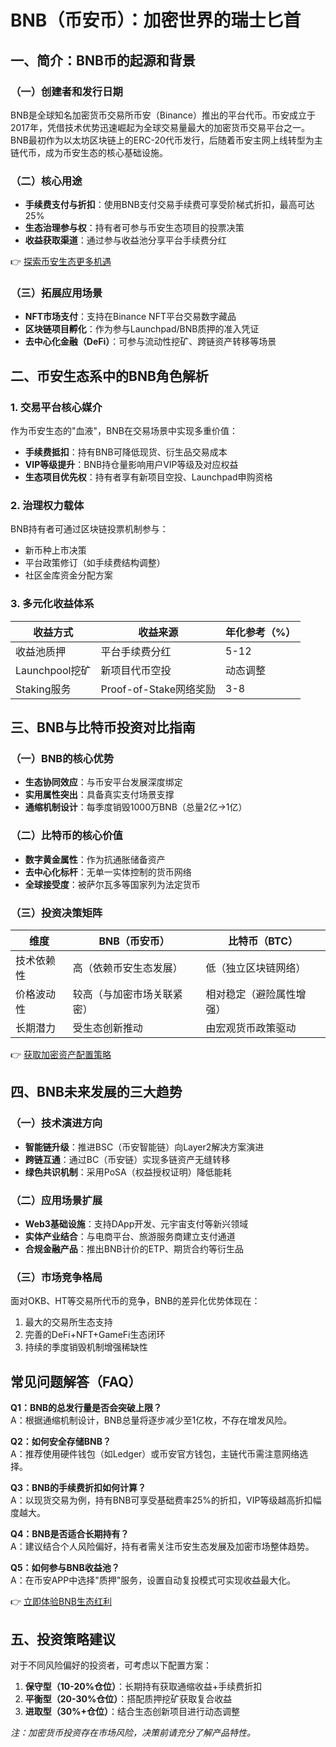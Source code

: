 # BNB（币安币）：加密世界的瑞士匕首

## 一、简介：BNB币的起源和背景

### （一）创建者和发行日期  
BNB是全球知名加密货币交易所币安（Binance）推出的平台代币。币安成立于2017年，凭借技术优势迅速崛起为全球交易量最大的加密货币交易平台之一。BNB最初作为以太坊区块链上的ERC-20代币发行，后随着币安主网上线转型为主链代币，成为币安生态的核心基础设施。

### （二）核心用途  
- **手续费支付与折扣**：使用BNB支付交易手续费可享受阶梯式折扣，最高可达25%  
- **生态治理参与权**：持有者可参与币安生态项目的投票决策  
- **收益获取渠道**：通过参与收益池分享平台手续费分红  

👉 [探索币安生态更多机遇](https://bit.ly/okx_welcome)  

### （三）拓展应用场景  
- **NFT市场支付**：支持在Binance NFT平台交易数字藏品  
- **区块链项目孵化**：作为参与Launchpad/BNB质押的准入凭证  
- **去中心化金融（DeFi）**：可参与流动性挖矿、跨链资产转移等场景  

## 二、币安生态系中的BNB角色解析

### 1. 交易平台核心媒介  
作为币安生态的"血液"，BNB在交易场景中实现多重价值：  
- **手续费抵扣**：持有BNB可降低现货、衍生品交易成本  
- **VIP等级提升**：BNB持仓量影响用户VIP等级及对应权益  
- **生态项目优先权**：持有者享有新项目空投、Launchpad申购资格  

### 2. 治理权力载体  
BNB持有者可通过区块链投票机制参与：  
- 新币种上市决策  
- 平台政策修订（如手续费结构调整）  
- 社区金库资金分配方案  

### 3. 多元化收益体系  
| 收益方式       | 收益来源                  | 年化参考（%） |
|----------------|---------------------------|---------------|
| 收益池质押     | 平台手续费分红            | 5-12          |
| Launchpool挖矿 | 新项目代币空投            | 动态调整      |
| Staking服务    | Proof-of-Stake网络奖励    | 3-8           |

## 三、BNB与比特币投资对比指南

### （一）BNB的核心优势  
- **生态协同效应**：与币安平台发展深度绑定  
- **实用属性突出**：具备真实支付场景支撑  
- **通缩机制设计**：每季度销毁1000万BNB（总量2亿→1亿）  

### （二）比特币的核心价值  
- **数字黄金属性**：作为抗通胀储备资产  
- **去中心化标杆**：无单一实体控制的货币网络  
- **全球接受度**：被萨尔瓦多等国家列为法定货币  

### （三）投资决策矩阵  
| 维度         | BNB（币安币）               | 比特币（BTC）             |
|--------------|-----------------------------|---------------------------|
| 技术依赖性   | 高（依赖币安生态发展）      | 低（独立区块链网络）      |
| 价格波动性   | 较高（与加密市场关联紧密）  | 相对稳定（避险属性增强）  |
| 长期潜力     | 受生态创新推动              | 由宏观货币政策驱动        |

👉 [获取加密资产配置策略](https://bit.ly/okx_welcome)  

## 四、BNB未来发展的三大趋势

### （一）技术演进方向  
- **智能链升级**：推进BSC（币安智能链）向Layer2解决方案演进  
- **跨链互通**：通过BC（币安链）实现多链资产无缝转移  
- **绿色共识机制**：采用PoSA（权益授权证明）降低能耗  

### （二）应用场景扩展  
- **Web3基础设施**：支持DApp开发、元宇宙支付等新兴领域  
- **实体产业结合**：与电商平台、旅游服务商建立支付通道  
- **合规金融产品**：推出BNB计价的ETP、期货合约等衍生品  

### （三）市场竞争格局  
面对OKB、HT等交易所代币的竞争，BNB的差异化优势体现在：  
1. 最大的交易所生态支持  
2. 完善的DeFi+NFT+GameFi生态闭环  
3. 持续的季度销毁机制增强稀缺性  

## 常见问题解答（FAQ）

**Q1：BNB的总发行量是否会突破上限？**  
A：根据通缩机制设计，BNB总量将逐步减少至1亿枚，不存在增发风险。

**Q2：如何安全存储BNB？**  
A：推荐使用硬件钱包（如Ledger）或币安官方钱包，主链代币需注意网络选择。

**Q3：BNB的手续费折扣如何计算？**  
A：以现货交易为例，持有BNB可享受基础费率25%的折扣，VIP等级越高折扣幅度越大。

**Q4：BNB是否适合长期持有？**  
A：建议结合个人风险偏好，持有者需关注币安生态发展及加密市场整体趋势。

**Q5：如何参与BNB收益池？**  
A：在币安APP中选择"质押"服务，设置自动复投模式可实现收益最大化。

👉 [立即体验BNB生态红利](https://bit.ly/okx_welcome)  

## 五、投资策略建议

对于不同风险偏好的投资者，可考虑以下配置方案：  
1. **保守型（10-20%仓位）**：长期持有获取通缩收益+手续费折扣  
2. **平衡型（20-30%仓位）**：搭配质押挖矿获取复合收益  
3. **进取型（30%+仓位）**：结合生态创新项目进行动态调整  

*注：加密货币投资存在市场风险，决策前请充分了解产品特性。*